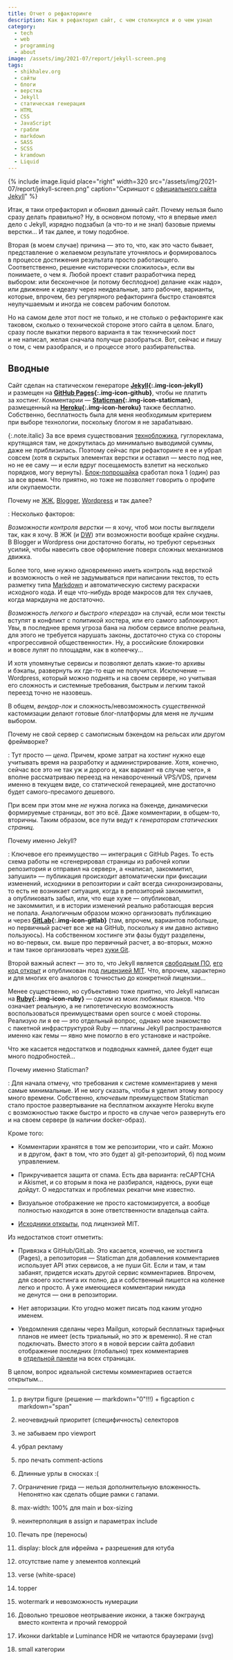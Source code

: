 ```yaml
---
title: Отчет о рефакторинге
description: Как я рефакторил сайт, с чем столкнулся и о чем узнал
category:
  - tech
  - web
  - programming
  - about
image: /assets/img/2021-07/report/jekyll-screen.png
tags:
  - shikhalev.org
  - сайты
  - блоги
  - верстка
  - Jekyll
  - статическая генерация
  - HTML
  - CSS
  - JavaScript
  - грабли
  - markdown
  - SASS
  - SCSS
  - kramdown
  - Liquid
---
```

{% include image.liquid place="right" width=320 src="/assets/img/2021-07/report/jekyll-screen.png"
   caption="Скриншот с [официального сайта Jekyll](https://jekyllrb.com/)" %}

Итак, я таки отрефакторил и обновил данный сайт. Почему нельзя было сразу делать правильно? Ну, в основном потому,
что я впервые имел дело с Jekyll, изрядно подзабыл (а что-то и не знал) базовые приемы верстки... И так далее,
и тому подобное.

Вторая (в моем случае) причина — это то, что, как это часто бывает, представление о желаемом результате уточнялось
и формировалось в процессе достижения результата просто работающего. Соответственно, решение «исторически сложилось»,
если вы понимаете, о чем я. Любой проект ставит разработчика перед выбором: или бесконечное (и потому бесплодное)
делание «как надо», или движение к идеалу через неидеальные, зато рабочие, варианты, которые, впрочем, без регулярного
рефакторинга быстро становятся неулучшаемым и иногда не совсем рабочим болотом.

Но на самом деле этот пост не только, и не столько о рефакторинге как таковом, сколько о технической стороне этого
сайта в целом. Благо, сразу после выкатки первого варианта я так технический пост и не написал, желая сначала получше
разобраться. Вот, сейчас и пишу о том, с чем разобрался, и о процессе этого разбирательства.

<!--more-->

## Вводные

Сайт сделан на статическом генераторе **[Jekyll][jekyll]{:.img-icon-jekyll}** и размещен на **[GitHub Pages][pages]{:.img-icon-github}**,
чтобы не платить за хостинг. Комментарии — **[Staticman][staticman]{:.img-icon-staticman}**, размещенный на **[Heroku][heroku]{:.img-icon-heroku}**
также бесплатно. Собственно, бесплатность была для меня необходимым критерием при выборе технологии, поскольку блогом я не зарабатываю.

{:.note.italic}
За все время существования [технобложика][bs], гуглореклама, крутящаяся там, не докрутилась до минимально выводимой суммы, даже
не приблизилась. Поэтому сейчас при рефакторинге я ее и убрал совсем (хотя в скрытых элементах верстки и оставил — место под нее,
но не ее саму — и если вдруг посещаемость взлетит на несколько порядков, могу вернуть). [Блок-по­про­шай­ка](#donate) сработал пока
1 (один) раз за все время. Что приятно, но тоже не позволяет говорить о профите или окупаемости.

Почему не [ЖЖ][livejournal], [Blogger][blogger], [Wordpress][wordpress] и так далее?

: Несколько факторов:

  *Возможности контроля верстки* — я хочу, чтоб мои посты выглядели так, как я хочу. В ЖЖ (и [DW][dreamwidth]) эти возможности
  вообще крайне скудны. В Blogger и Wordpress они достаточно богаты, но требуют серьезных усилий, чтобы навесить свое оформление
  поверх сложных механизмов движка.

  Более того, мне нужно одновременно иметь контроль над версткой и возможность о ней не задумываться при написании текстов,
  то есть разметку типа [Markdown][markdown] и автоматическую систему раскраски исходного кода. И еще что-нибудь вроде макросов
  для тех случаев, когда маркдауна не достаточно.

  *Возможность легкого и быстрого «перезда»* на случай, если мои тексты вступят в конфликт с политикой хостера, или его самого
  заблокируют. Увы, в последнее время угроза бана на любом сервисе вполне реальна, для этого не требуется нарушать законы,
  достаточно стука со стороны «прогрессивной общественности». Ну, а российские блокировки и вовсе лупят по площадям, как в копеечку...

  И хотя упомянутые сервисы и позволяют делать какие-то архивы и бэкапы, развернуть их где-то еще не получится. Исключение — Wordpress,
  который можно поднять и на своем сервере, но учитывая его сложность и системные требования, быстрым и легким такой переезд
  точно не назовешь.

  В общем, *вендор-лок* и сложность/невозможность *существенной* кастомизации делают готовые блог-платформы для меня не лучшим выбором.

Почему не свой сервер с самописным бэкендом на рельсах или другом фреймворке?

: Тут просто — *цена*. Причем, кроме затрат на хостинг нуж­но еще учитывать время на разработку и администрирование. Хотя, конечно,
  сейчас все это не так уж и дорого и, как вариант «в случае чего», я вполне рассматриваю переезд на ненавороченный VPS/VDS, причем
  именно в текущем виде, со статической генерацией, мне достаточно будет са­мо­го-пре­са­мо­го дешевого.

При всем при этом мне *не* нужна логика на бэкенде, динамически формируемые страницы, вот это всё. Даже комментарии, в об­щем-то,
вторичны. Таким образом, все пути ведут к *генераторам статических страниц*.

Почему именно Jekyll?

: Ключевое его преимущество — интеграция с GitHub Pages. То есть схема работы не «сгенерировал страницы из рабочей копии репозитория
  и отправил на сервер», а «написал, закоммитил, запушил» — публикация происходит автоматически при фиксации изменений, исходники
  в репозитории и сайт всегда синхронизированы, то есть не возникает ситуация, когда в репозиторий закоммитил, а опубликовать забыл,
  или, что еще хуже — опубликовал, не закоммитил, и в истории изменений реально работающая версия не попала. Аналогичным образом можно
  организовать публикацию и через **[GitLab][gitlab]{:.img-icon-gitlab}** (там, впрочем, вариантов побольше, но первичный расчет все же
  на GitHub, поскольку я им давно активно пользуюсь). На собственном хостинге эти фазы будут разделены, но во-пер­вых, см. выше про первичный
  расчет, а во-вто­рых, можно и там такое организовать через [хуки Git][git-hooks].

  Второй важный аспект — это то, что Jekyll является [свободным ПО][fs-wiki], [его код открыт][jekyll-code] и опубликован
  под [ли­цен­зи­ей MIT][jekyll-mit]. Что, впрочем, характерно и для многих его аналогов с точностью до конкретной лицензии...

  Менее существенно, но субъективно тоже приятно, что Jekyll написан на **[Ruby][ruby-lang]{:.img-icon-ruby}** — одном из моих любимых языков.
  Что означает реальную, а не гипотетическую возможность воспользоваться преимуществами open source с моей стороны. Реализую ли я ее —
  это отдельный  вопрос, однако мое знакомство с пакетной инфраструктурой Ruby — плагины Jekyll распространяются именно как гемы — явно мне
  помогло в его установке и настройке.

  Что же касается недостатков и подводных камней, далее будет еще много подробностей...

Почему именно Staticman?

: Для начала отмечу, что требования к системе комментариев у меня самые минимальные. И не могу сказать, чтобы я уделил этому вопросу
  много времени. Собственно, *ключевым* преимуществом Staticman стало простое развертывание на бесплатном аккаунте Heroku вкупе
  с возможностью также быстро и просто «в случае чего» развернуть его и на своем сервере (в наличии docker-образ).

  Кроме того:

  * Комментарии хранятся в том же репозитории, что и сайт. Можно и в другом, факт в том, что это будет а) git-ре­по­зи­то­рий, б) под моим управлением.

  * Прикручивается защита от спама. Есть два варианта: re­CAPT­CHA и A­kis­met, и со вторым я пока не разбирался, надеюсь, руки еще дойдут.
    О недостатках и проблемах рекапчи мне известно.

  * Визуальное отображение не просто кастомизируется, а вообще полностью находится в зоне ответственности владельца сайта.

  * [Исходники открыты][staticman-code], под лицензией MIT.

  Из недостатков стоит отметить:

  * Привязка к GitHub/GitLab. Это касается, конечно, не хостинга (Pages), а репозитория — Staticman для добавления комментариев использует
    API этих сервисов, а не пуши Git. Если и там, и там забанят, придется искать другой сервис комментариев. Впрочем, для своего хостинга
    их полно, да и собственный пишется на коленке легко и просто. А уже имеющиеся комментарии никуда не денутся — они в репозитории.

  * Нет авторизации. Кто угодно может писать под каким угодно именем.

  * Уведомления сделаны через Mailgun, который бесплатных тарифных планов не имеет (есть триальный, но это ж временно). Я не стал подключать.
    Вместо этого я в новой версии сайта добавил отображение последних (глобально) трех комментариев в [отдельной панели](#sidebar) на всех страницах.

  В целом, вопрос идеальной системы комментариев остается открытым...

-----

1. p внутри figure (решение — markdown="0"!!!) + figcaption с markdown="span"

2. неочевидный приоритет (специфичность) селекторов

3. не забываем про viewport

4. убрал рекламу

5. про печать comment-actions

6. Длинные урлы в сносках :(

7. Ограничение грида — нельзя дополнительную вложенность. Непонятно как сделать общие рамки с гапами.

8. max-width: 100% для main и box-sizing

9. неинтерполяция в assign и параметрах include

1. Печать пре (переносы)

1. display: block для ифрейма + разрешения для ютуба

1. отсутствие name у элементов коллекций

1. verse (white-space)

2. topper

3. wotermark и невозможность нумерации

1. Довольно трешовое неотрываение иконки, а также бэкграунд вместо контента и прочий геморрой

1. Иконки darktable и Luminance HDR не читаются браузерами (svg)

1. small категории



[jekyll]: https://jekyllrb.com/ "Официальный сайт Jekyll"
[pages]: https://pages.github.com/ "GitHub Pages"
[staticman]: https://staticman.net/ "Официальный сайт Staticman"
[heroku]: https://www.heroku.com/ "Heroku"
[bs]: https://bs.shikhalev.org/ "Мой старый технобложик"
[livejournal]: https://www.livejournal.com/ "Живой Журнал — LiveJournal"
[blogger]: https://www.blogger.com/ "Блог-платформа от Google"
[wordpress]: https://www.wordpress.com/ "WordPress"
[dreamwidth]: https://www.dreamwidth.org/ "DreamWidth — форк LiveJournal"
[markdown]: https://ru.wikipedia.org/wiki/Markdown "Markdown — облегчённый язык разметки"
[git-hooks]: https://git-scm.com/book/ru/v2/Настройка-Git-Хуки-в-Git "Настройка Git - Хуки в Git"
[fs-wiki]: https://ru.wikipedia.org/wiki/Свободное_программное_обеспечение "Свободное программное обеспечение"
[jekyll-code]: https://github.com/jekyll/jekyll "Исходники Jekyll на GitHub"
[jekyll-mit]: https://github.com/jekyll/jekyll/blob/master/LICENSE "Лицензия Jekyll"
[ruby-lang]: https://www.ruby-lang.org/ru/ "Язык программирования Ruby"
[staticman-code]: https://github.com/eduardoboucas/staticman "Исходники Staticman на GitHub"
[gitlab]: https://gitlab.com/ "GitLab"

